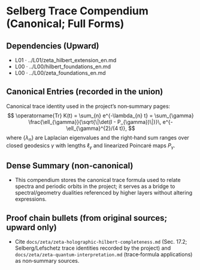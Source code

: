 # Selberg Trace Compendium (Canonical; Full Forms)

## Dependencies (Upward)
- L01 · ../L01/zeta_hilbert_extension_en.md
- L00 · ../L00/hilbert_foundations_en.md
- L00 · ../L00/zeta_foundations_en.md

## Canonical Entries (recorded in the union)
Canonical trace identity used in the project’s non‑summary pages:
$$
\operatorname{Tr} K(t) = \sum_{n} e^{-\lambda_{n} t} = \sum_{\gamma} \frac{\ell_{\gamma}}{\sqrt{\|\det(I - P_{\gamma})\|}}\, e^{-\ell_{\gamma}^{2}/(4 t)},
$$
where $\{\lambda_{n}\}$ are Laplacian eigenvalues and the right‑hand sum ranges over closed geodesics $\gamma$ with lengths $\ell_{\gamma}$ and linearized Poincaré maps $P_{\gamma}$.

## Dense Summary (non‑canonical)
- This compendium stores the canonical trace formula used to relate spectra and periodic orbits in the project; it serves as a bridge to spectral/geometry dualities referenced by higher layers without altering expressions.

## Proof chain bullets (from original sources; upward only)
- Cite `docs/zeta/zeta-holographic-hilbert-completeness.md` (Sec. 17.2; Selberg/Lefschetz trace identities recorded by the project) and `docs/zeta/zeta-quantum-interpretation.md` (trace‑formula applications) as non‑summary sources.
